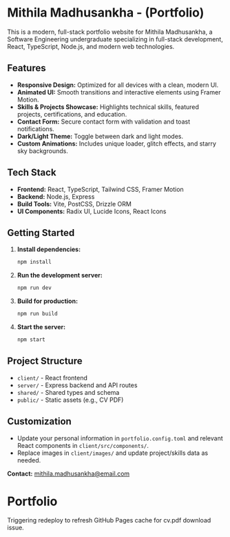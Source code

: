 # Mithila Madhusankha - (Portfolio)

This is a modern, full-stack portfolio website for Mithila Madhusankha, a Software Engineering undergraduate specializing in full-stack development, React, TypeScript, Node.js, and modern web technologies.

## Features

- **Responsive Design:** Optimized for all devices with a clean, modern UI.
- **Animated UI:** Smooth transitions and interactive elements using Framer Motion.
- **Skills & Projects Showcase:** Highlights technical skills, featured projects, certifications, and education.
- **Contact Form:** Secure contact form with validation and toast notifications.
- **Dark/Light Theme:** Toggle between dark and light modes.
- **Custom Animations:** Includes unique loader, glitch effects, and starry sky backgrounds.

## Tech Stack

- **Frontend:** React, TypeScript, Tailwind CSS, Framer Motion
- **Backend:** Node.js, Express
- **Build Tools:** Vite, PostCSS, Drizzle ORM
- **UI Components:** Radix UI, Lucide Icons, React Icons

## Getting Started

1. **Install dependencies:**
   ```sh
   npm install
   ```

2. **Run the development server:**
   ```sh
   npm run dev
   ```

3. **Build for production:**
   ```sh
   npm run build
   ```

4. **Start the server:**
   ```sh
   npm start
   ```

## Project Structure

- `client/` - React frontend
- `server/` - Express backend and API routes
- `shared/` - Shared types and schema
- `public/` - Static assets (e.g., CV PDF)

## Customization

- Update your personal information in `portfolio.config.toml` and relevant React components in `client/src/components/`.
- Replace images in `client/images/` and update project/skills data as needed.


**Contact:** mithila.madhusankha@email.com

# Portfolio

Triggering redeploy to refresh GitHub Pages cache for cv.pdf download issue.
